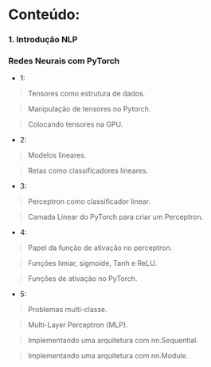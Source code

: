 # Conteúdo:

### 1. Introdução NLP

### Redes Neurais com PyTorch

* 1: 

> Tensores como estrutura de dados.

> Manipulação de tensores no Pytorch.

> Colocando tensores na GPU.

* 2:

> Modelos lineares.

>Retas como classificadores lineares.

* 3:

> Perceptron como classificador linear.

> Camada Linear do PyTorch para criar um Perceptron.

* 4:

> Papel da função de ativação no perceptron.

> Funções limiar, sigmoide, Tanh e ReLU.

> Funções de ativação no PyTorch.

* 5:

> Problemas multi-classe.

> Multi-Layer Perceptron (MLP).

> Implementando uma arquitetura com nn.Sequential.

> Implementando uma arquitetura com nn.Module.


